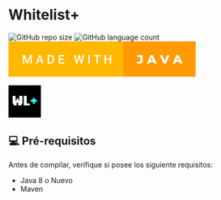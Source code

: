 # Whitelist+

![GitHub repo size](https://img.shields.io/github/repo-size/iuricode/README-template?style=for-the-badge)
![GitHub language count](https://img.shields.io/github/languages/count/iuricode/README-template?style=for-the-badge)
<img src="made-with-java.svg"/>

<img src="logo.png" alt="exemplo logo">

## 💻 Pré-requisitos

Antes de compilar, verifique si posee los siguiente requisitos:

 * Java 8 o Nuevo
 * Maven

